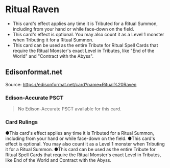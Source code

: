# Ritual Raven

*   This card's effect applies any time it is Tributed for a Ritual Summon, including from your hand or while face-down on the field.
*   This card's effect is optional. You may also count it as a Level 1 monster when Tributing it for a Ritual Summon.
*   This card can be used as the entire Tribute for Ritual Spell Cards that require the Ritual Monster's exact Level in Tributes, like "End of the World" and "Contract with the Abyss".

## Edisonformat.net

Source: https://edisonformat.net/card?name=Ritual%20Raven

### Edison-Accurate PSCT

> No Edison-Accurate PSCT available for this card.

### Card Rulings

●This card's effect applies any time it is Tributed for a Ritual Summon, including from your hand or while face-down on the field.
●This card's effect is optional. You may also count it as a Level 1 monster when Tributing it for a Ritual Summon.
●This card can be used as the entire Tribute for Ritual Spell Cards that require the Ritual Monster's exact Level in Tributes, like End of the World and Contract with the Abyss.
            